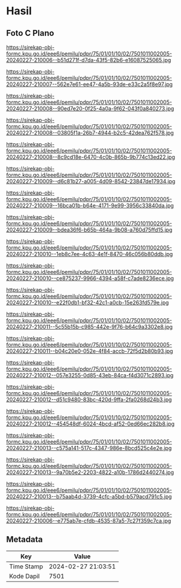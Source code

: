 # Hasil

## Foto C Plano

https://sirekap-obj-formc.kpu.go.id/eee6/pemilu/pdpr/75/01/01/10/02/7501011002005-20240227-210006--b51d271f-d7da-43f5-82b6-e16087525065.jpg

https://sirekap-obj-formc.kpu.go.id/eee6/pemilu/pdpr/75/01/01/10/02/7501011002005-20240227-210007--562e7e61-ee47-4a5b-93de-e33c2a5f8e97.jpg

https://sirekap-obj-formc.kpu.go.id/eee6/pemilu/pdpr/75/01/01/10/02/7501011002005-20240227-210008--90ed7e20-0f25-4a0a-9f62-043f0a840273.jpg

https://sirekap-obj-formc.kpu.go.id/eee6/pemilu/pdpr/75/01/01/10/02/7501011002005-20240227-210008--03805f1a-26b7-4944-b2c5-42dea762f578.jpg

https://sirekap-obj-formc.kpu.go.id/eee6/pemilu/pdpr/75/01/01/10/02/7501011002005-20240227-210008--8c9cd18e-6470-4c0b-865b-9b774c13ed22.jpg

https://sirekap-obj-formc.kpu.go.id/eee6/pemilu/pdpr/75/01/01/10/02/7501011002005-20240227-210009--d6c81b27-a005-4d09-8542-23847de17934.jpg

https://sirekap-obj-formc.kpu.go.id/eee6/pemilu/pdpr/75/01/01/10/02/7501011002005-20240227-210009--16bca01b-b64e-4171-9e99-3956c33840da.jpg

https://sirekap-obj-formc.kpu.go.id/eee6/pemilu/pdpr/75/01/01/10/02/7501011002005-20240227-210009--bdea36f6-b65b-464a-9b08-a760d75ffd15.jpg

https://sirekap-obj-formc.kpu.go.id/eee6/pemilu/pdpr/75/01/01/10/02/7501011002005-20240227-210010--1eb8c7ee-4c63-4e1f-8470-46c056b80ddb.jpg

https://sirekap-obj-formc.kpu.go.id/eee6/pemilu/pdpr/75/01/01/10/02/7501011002005-20240227-210010--ce875237-9966-4394-a58f-c7ade8236ece.jpg

https://sirekap-obj-formc.kpu.go.id/eee6/pemilu/pdpr/75/01/01/10/02/7501011002005-20240227-210010--e22f0db1-bf32-42c1-a0cb-15e263fd579e.jpg

https://sirekap-obj-formc.kpu.go.id/eee6/pemilu/pdpr/75/01/01/10/02/7501011002005-20240227-210011--5c55b15b-c985-442e-9f76-b64c9a3302e8.jpg

https://sirekap-obj-formc.kpu.go.id/eee6/pemilu/pdpr/75/01/01/10/02/7501011002005-20240227-210011--b04c20e0-052e-4f84-accb-72f5d2b80b93.jpg

https://sirekap-obj-formc.kpu.go.id/eee6/pemilu/pdpr/75/01/01/10/02/7501011002005-20240227-210012--057e3255-0d85-43eb-84ca-f4d3071c2893.jpg

https://sirekap-obj-formc.kpu.go.id/eee6/pemilu/pdpr/75/01/01/10/02/7501011002005-20240227-210012--d51c9480-83bc-420d-9ffa-2fa0268d24b3.jpg

https://sirekap-obj-formc.kpu.go.id/eee6/pemilu/pdpr/75/01/01/10/02/7501011002005-20240227-210012--454548df-6024-4bcd-af52-0ed66ec282b8.jpg

https://sirekap-obj-formc.kpu.go.id/eee6/pemilu/pdpr/75/01/01/10/02/7501011002005-20240227-210013--c575a141-517c-4347-986e-8bcd525c4e2e.jpg

https://sirekap-obj-formc.kpu.go.id/eee6/pemilu/pdpr/75/01/01/10/02/7501011002005-20240227-210013--9a70b5e2-2203-4822-a10b-1786d2440274.jpg

https://sirekap-obj-formc.kpu.go.id/eee6/pemilu/pdpr/75/01/01/10/02/7501011002005-20240227-210013--b75aab4d-3739-4cfc-a5bd-b579acd791c5.jpg

https://sirekap-obj-formc.kpu.go.id/eee6/pemilu/pdpr/75/01/01/10/02/7501011002005-20240227-210006--e775ab7e-cfdb-4535-87a5-7c27f359c7ca.jpg


## Metadata

| Key        | Value               |
| ---------- | ------------------- |
| Time Stamp | 2024-02-27 21:03:51 |
| Kode Dapil | 7501                |



